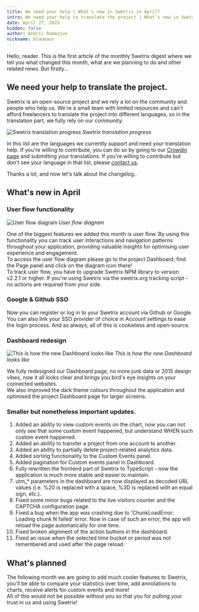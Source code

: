 ```yaml
---
title: We need your help | What's new in Swetrix in April?
intro: We need your help to translate the project | What's new in Swetrix in April?
date: April 27, 2023
hidden: false
author: Andrii Romasiun
nickname: blaumaus
---
```


Hello, reader. This is the first article of the monthly Swetrix digest where we tell you what changed this month, what are we planning to do and other related news.
But firstly...

<h2 id="need_your_help">
  We need your help to translate the project.
</h2>

Swetrix is an open-source project and we rely a lot on the community and people who help us.
We're a small team with limited resources and can't afford freelancers to translate the project into different languages, so in the translation part, we fully rely on our community.

<img src="https://i.imgur.com/KnFnIfd.png" alt="Swetrix translation progress" title="Swetrix translation progress" />
<i>Swetrix translation progress</i>
<br />

In this list are the languages we currently support and need your translation help.
If you're willing to contribute, you can do so by going to our <a href="https://crowdin.com/project/swetrix" target="_blank" rel="noreferrer noopener">Crowdin page</a> and submitting your translations.
If you're willing to contribute but don't see your language in that list, please <a href="https://swetrix.com/contact" target="_blank" rel="noreferrer noopener">contact us</a>.

Thanks a lot, and now let's talk about the changelog..

<h2 id="whats_new">
  What's new in April
</h2>

<h3 id="user_flow">
  User flow functionality
</h3>

<img src="https://i.imgur.com/SnpspEF.png" alt="User flow diagram" title="User flow diagram" />
<i>User flow diagram</i>
<br />

One of the biggest features we added this month is user flow. By using this functionality you can track user interactions and navigation patterns throughout your application, providing valuable insights for optimising user experience and engagement.
<br />
To access the user flow diagram please go to the project Dashboard, find the Page panel and click on the diagram icon there!
<br />
To track user flow, you have to upgrade Swetrix NPM library to version v2.2.1 or higher. If you're using Swetrix via the swetrix.org tracking script - no actions are required from your side.

<h3 id="sso">
  Google & Github SSO
</h3>

Now you can register or log in to your Swetrix account via Github or Google. You can also link your SSO provider of choice in Account settings to ease the login process. And as always, all of this is cookieless and open-source.

<h3 id="redesign">
  Dashboard redesign
</h3>

<img src="https://i.imgur.com/pQZPOXQ.png" alt="This is how the new Dashboard looks like" title="This is how the new Dashboard looks like" />
<i>This is how the new Dashboard looks like</i>
<br />

We fully redesigned our Dashboard page, no more junk data or 2015 design vibes, now it all looks clear and brings you bird's eye insights on your connected websites.
<br />
We also improved the dark theme colours throughout the application and optimised the project Dashboard page for larger screens.

<h3 id="small">
  Smaller but nonetheless important updates.
</h3>

<ol>
  <li>
    Added an ability to view custom events on the chart, now you can not only see that some custom event happened, but understand WHEN such custom event happened.
  </li>
  <li>
    Added an ability to transfer a project from one account to another.
  </li>
  <li>
    Added an ability to partially delete project-related analytics data.
  </li>
  <li>
    Added sorting functionality to the Custom Events panel.
  </li>
  <li>
    Added pagination for Custom events panel in Dashboard.
  </li>
  <li>
    Fully rewritten the frontend part of Swetrix to TypeScript - now the application is much more stable and easier to maintain.
  </li>
  <li>
    utm_* parameters in the dashboard are now displayed as decoded URL values (i.e. %20 is replaced with a space, %3D is replaced with an equal sign, etc.).
  </li>
  <li>
    Fixed some minor bugs related to the live visitors counter and the CAPTCHA configuration page.
  </li>
  <li>
    Fixed a bug when the app was crashing due to 'ChunkLoadError: Loading chunk N failed' error. Now in case of such an error, the app will reload the page automatically for one time.
  </li>
  <li>
    Fixed broken alignment of the action buttons in the dashboard.
  </li>
  <li>
    Fixed an issue when the selected time bucket or period was not remembered and used after the page reload.
  </li>
</ol>

<h2 id="whats_planned">
  What's planned
</h2>

The following month we are going to add much cooler features to Swetrix, you'll be able to compare your statistics over time, add annotations to charts, receive alerts for custom events and more!
<br />
All of this would not be possible without you so that you for putting your trust in us and using Swetrix!
